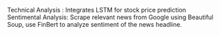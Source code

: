 Technical Analysis : Integrates LSTM for stock price prediction <br/>
Sentimental Analysis: Scrape relevant news from Google using Beautiful Soup, use FinBert to analyze sentiment of the news headline.
